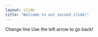 ```yaml
---
layout: slide
title: "Welcome to our second slide!"
---
```

Change line
Use the left arrow to go back!
